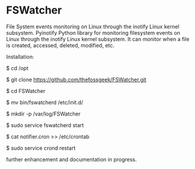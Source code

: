 # FSWatcher
File System events monitoring on Linux through the inotify Linux kernel subsystem. Pyinotify Python library for monitoring filesystem events on Linux through the inotify Linux kernel subsystem. It can monitor when a file is created, accessed, deleted, modified, etc.

Installation:

$ cd /opt

$ git clone https://github.com/thefossgeek/FSWatcher.git

$ cd FSWatcher

$ mv bin/fswatcherd /etc/init.d/

$ mkdir -p /var/log/FSWatcher

$ sudo service fswatcherd start

$ cat notifier.cron >> /etc/crontab

$ sudo service crond restart

further enhancement and documentation in progress.
